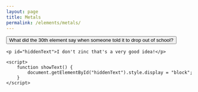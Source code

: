 ```yaml
---
layout: page
title: Metals
permalink: /elements/metals/
---
```


<html lang="en">
<head>
    <meta charset="UTF-8">
    <meta name="viewport" content="width=device-width, initial-scale=1.0">
    <title>Show Text on Button Click</title>
    <style>
        #hiddenText {
            display: none;
            margin-top: 20px;
            font-size: 18px;
            color: green;
        }
    </style>
</head>
<body>
    <button onclick="showText()">What did the 30th element say when someone told it to drop out of school?</button>

    <p id="hiddenText">I don't zinc that's a very good idea!</p>

    <script>
        function showText() {
            document.getElementById("hiddenText").style.display = "block";
        }
    </script>
</body>
</html>
